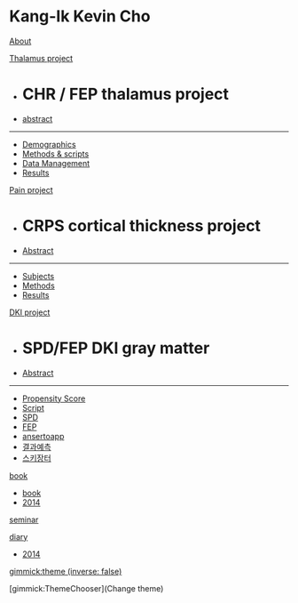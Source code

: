 # Kang-Ik Kevin Cho

[About](index.md)

[Thalamus project]()

  * # CHR / FEP thalamus project
  * [abstract](thalamusCHRFEP/intro.md)
  ----------
  * [Demographics](thalamusCHRFEP/demo.md)
  * [Methods & scripts](thalamusCHRFEP/methods.md)
  * [Data Management](thalamusCHRFEP/dataManage.md)
  * [Results](thalamusCHRFEP/results.md)

[Pain project]()

  * # CRPS cortical thickness project
  * [Abstract](painProject/abstract.md)
  ----------
  * [Subjects](painProject/subjects.md)
  * [Methods](painProject/corticalThickness.md)
  * [Results](painProject/results.md)

[DKI project]()

  * # SPD/FEP DKI gray matter 
  * [Abstract](dki/abstract.md)
  ----------
  * [Propensity Score](dki/propensityMatching.md)
  * [Script](dki/script.md)
  * [SPD](dki/spd.md)
  * [FEP](dki/fep.md)
  * [ansertoapp](ansertoapp.md)
  * [결과예측](preresult.md)
  * [스키장터](skijangter.md)

[book]()

  * [book](book.md)
  * [2014](book2014.md)

[seminar](seminar.md)

[diary]()

  * [2014](diary2014.md)


[gimmick:theme (inverse: false)](yeti)

[gimmick:ThemeChooser](Change theme)

<!-- counter pixel for counting visitors -->
<!-- <img src="http://stats.markdown.io/mdwiki_info.gif" style="display:none;"/> -->

<script type="text/javascript">

  var _gaq = _gaq || [];
  _gaq.push(['_setAccount', 'UA-44627253-1']);
  _gaq.push(['_trackPageview']);

  (function() {
    var ga = document.createElement('script'); ga.type = 'text/javascript'; ga.async = true;
    ga.src = ('https:' == document.location.protocol ? 'https://ssl' : 'http://www') + '.google-analytics.com/ga.js';
    var s = document.getElementsByTagName('script')[0]; s.parentNode.insertBefore(ga, s);
  })();

</script>

